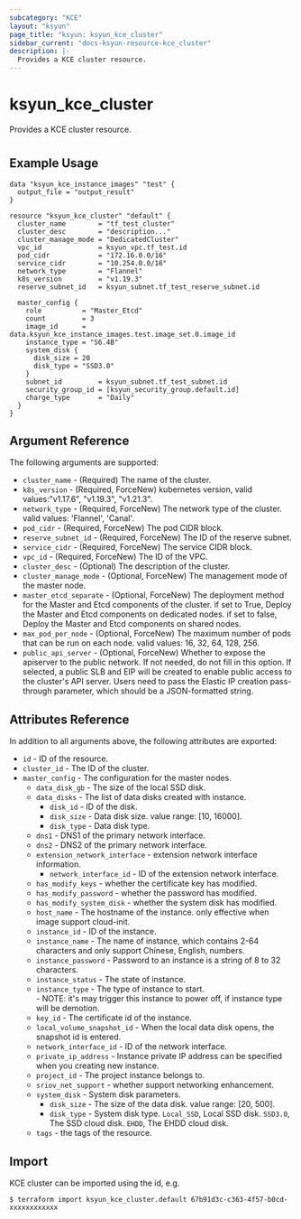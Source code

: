 ```yaml
---
subcategory: "KCE"
layout: "ksyun"
page_title: "ksyun: ksyun_kce_cluster"
sidebar_current: "docs-ksyun-resource-kce_cluster"
description: |-
  Provides a KCE cluster resource.
---
```


# ksyun_kce_cluster

Provides a KCE cluster resource.

#

## Example Usage

```hcl
data "ksyun_kce_instance_images" "test" {
  output_file = "output_result"
}

resource "ksyun_kce_cluster" "default" {
  cluster_name        = "tf_test_cluster"
  cluster_desc        = "description..."
  cluster_manage_mode = "DedicatedCluster"
  vpc_id              = ksyun_vpc.tf_test.id
  pod_cidr            = "172.16.0.0/16"
  service_cidr        = "10.254.0.0/16"
  network_type        = "Flannel"
  k8s_version         = "v1.19.3"
  reserve_subnet_id   = ksyun_subnet.tf_test_reserve_subnet.id

  master_config {
    role          = "Master_Etcd"
    count         = 3
    image_id      = data.ksyun_kce_instance_images.test.image_set.0.image_id
    instance_type = "S6.4B"
    system_disk {
      disk_size = 20
      disk_type = "SSD3.0"
    }
    subnet_id         = ksyun_subnet.tf_test_subnet.id
    security_group_id = [ksyun_security_group.default.id]
    charge_type       = "Daily"
  }
}
```

## Argument Reference

The following arguments are supported:

* `cluster_name` - (Required) The name of the cluster.
* `k8s_version` - (Required, ForceNew) kubernetes version, valid values:"v1.17.6", "v1.19.3", "v1.21.3".
* `network_type` - (Required, ForceNew) The network type of the cluster. valid values: 'Flannel', 'Canal'.
* `pod_cidr` - (Required, ForceNew) The pod CIDR block.
* `reserve_subnet_id` - (Required, ForceNew) The ID of the reserve subnet.
* `service_cidr` - (Required, ForceNew) The service CIDR block.
* `vpc_id` - (Required, ForceNew) The ID of the VPC.
* `cluster_desc` - (Optional) The description of the cluster.
* `cluster_manage_mode` - (Optional, ForceNew) The management mode of the master node.
* `master_etcd_separate` - (Optional, ForceNew) The deployment method for the Master and Etcd components of the cluster. if set to True, Deploy the Master and Etcd components on dedicated nodes. if set to false, Deploy the Master and Etcd components on shared nodes.
* `max_pod_per_node` - (Optional, ForceNew) The maximum number of pods that can be run on each node. valid values: 16, 32, 64, 128, 256.
* `public_api_server` - (Optional, ForceNew) Whether to expose the apiserver to the public network. If not needed, do not fill in this option. If selected, a public SLB and EIP will be created to enable public access to the cluster's API server. Users need to pass the Elastic IP creation pass-through parameter, which should be a JSON-formatted string.

## Attributes Reference

In addition to all arguments above, the following attributes are exported:

* `id` - ID of the resource.
* `cluster_id` - The ID of the cluster.
* `master_config` - The configuration for the master nodes.
  * `data_disk_gb` - The size of the local SSD disk.
  * `data_disks` - The list of data disks created with instance.
    * `disk_id` - ID of the disk.
    * `disk_size` - Data disk size. value range: [10, 16000].
    * `disk_type` - Data disk type.
  * `dns1` - DNS1 of the primary network interface.
  * `dns2` - DNS2 of the primary network interface.
  * `extension_network_interface` - extension network interface information.
    * `network_interface_id` - ID of the extension network interface.
  * `has_modify_keys` - whether the certificate key has modified.
  * `has_modify_password` - whether the password has modified.
  * `has_modify_system_disk` - whether the system disk has modified.
  * `host_name` - The hostname of the instance. only effective when image support cloud-init.
  * `instance_id` - ID of the instance.
  * `instance_name` - The name of instance, which contains 2-64 characters and only support Chinese, English, numbers.
  * `instance_password` - Password to an instance is a string of 8 to 32 characters.
  * `instance_status` - The state of instance.
  * `instance_type` - The type of instance to start. <br> - NOTE: it's may trigger this instance to power off, if instance type will be demotion.
  * `key_id` - The certificate id of the instance.
  * `local_volume_snapshot_id` - When the local data disk opens, the snapshot id is entered.
  * `network_interface_id` - ID of the network interface.
  * `private_ip_address` - Instance private IP address can be specified when you creating new instance.
  * `project_id` - The project instance belongs to.
  * `sriov_net_support` - whether support networking enhancement.
  * `system_disk` - System disk parameters.
    * `disk_size` - The size of the data disk. value range: [20, 500].
    * `disk_type` - System disk type. `Local_SSD`, Local SSD disk. `SSD3.0`, The SSD cloud disk. `EHDD`, The EHDD cloud disk.
  * `tags` - the tags of the resource.


## Import

KCE cluster can be imported using the id, e.g.

```
$ terraform import ksyun_kce_cluster.default 67b91d3c-c363-4f57-b0cd-xxxxxxxxxxxx
```

